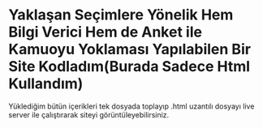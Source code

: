 # Yaklaşan Seçimlere Yönelik Hem Bilgi Verici Hem de Anket ile Kamuoyu Yoklaması Yapılabilen Bir Site Kodladım(Burada Sadece Html Kullandım)
Yüklediğim bütün içerikleri tek dosyada toplayıp .html uzantılı dosyayı live server ile çalıştırarak siteyi görüntüleyebilirsiniz.
